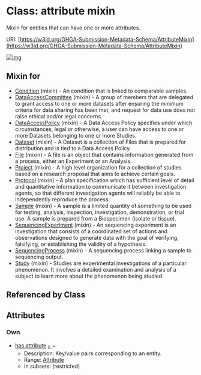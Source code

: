 
# Class: attribute mixin


Mixin for entities that can have one or more attributes.

URI: [https://w3id.org/GHGA-Submission-Metadata-Schema/AttributeMixin](https://w3id.org/GHGA-Submission-Metadata-Schema/AttributeMixin)


[![img](https://yuml.me/diagram/nofunky;dir:TB/class/[Attribute]<has%20attribute%200..*-++[AttributeMixin],[Study]uses%20-.->[AttributeMixin],[SequencingProcess]uses%20-.->[AttributeMixin],[SequencingExperiment]uses%20-.->[AttributeMixin],[Sample]uses%20-.->[AttributeMixin],[Protocol]uses%20-.->[AttributeMixin],[Project]uses%20-.->[AttributeMixin],[File]uses%20-.->[AttributeMixin],[Dataset]uses%20-.->[AttributeMixin],[DataAccessPolicy]uses%20-.->[AttributeMixin],[DataAccessCommittee]uses%20-.->[AttributeMixin],[Condition]uses%20-.->[AttributeMixin],[Study],[SequencingProcess],[SequencingExperiment],[Sample],[Protocol],[Project],[File],[Dataset],[DataAccessPolicy],[DataAccessCommittee],[Condition],[Attribute])](https://yuml.me/diagram/nofunky;dir:TB/class/[Attribute]<has%20attribute%200..*-++[AttributeMixin],[Study]uses%20-.->[AttributeMixin],[SequencingProcess]uses%20-.->[AttributeMixin],[SequencingExperiment]uses%20-.->[AttributeMixin],[Sample]uses%20-.->[AttributeMixin],[Protocol]uses%20-.->[AttributeMixin],[Project]uses%20-.->[AttributeMixin],[File]uses%20-.->[AttributeMixin],[Dataset]uses%20-.->[AttributeMixin],[DataAccessPolicy]uses%20-.->[AttributeMixin],[DataAccessCommittee]uses%20-.->[AttributeMixin],[Condition]uses%20-.->[AttributeMixin],[Study],[SequencingProcess],[SequencingExperiment],[Sample],[Protocol],[Project],[File],[Dataset],[DataAccessPolicy],[DataAccessCommittee],[Condition],[Attribute])

## Mixin for

 * [Condition](Condition.md) (mixin)  - An condition that is linked to comparable samples.
 * [DataAccessCommittee](DataAccessCommittee.md) (mixin)  - A group of members that are delegated to grant access to one or more datasets after ensuring the minimum criteria for data sharing has been met, and request for data use does not raise ethical and/or legal concerns.
 * [DataAccessPolicy](DataAccessPolicy.md) (mixin)  - A Data Access Policy specifies under which circumstances, legal or otherwise, a user can have access to one or more Datasets belonging to one or more Studies.
 * [Dataset](Dataset.md) (mixin)  - A Dataset is a collection of Files that is prepared for distribution and is tied to a Data Access Policy.
 * [File](File.md) (mixin)  - A file is an object that contains information generated from a process, either an Experiment or an Analysis.
 * [Project](Project.md) (mixin)  - A high level organization for a collection of studies based on a research proposal that aims to achieve certain goals.
 * [Protocol](Protocol.md) (mixin)  - A plan specification which has sufficient level of detail and quantitative information to communicate it between investigation agents, so that different investigation agents will reliably be able to independently reproduce the process.
 * [Sample](Sample.md) (mixin)  - A sample is a limited quantity of something to be used for testing, analysis, inspection, investigation, demonstration, or trial use. A sample is prepared from a Biospecimen (isolate or tissue).
 * [SequencingExperiment](SequencingExperiment.md) (mixin)  - An sequencing experiment is an investigation that consists of a coordinated set of actions and observations designed to generate data with the goal of verifying, falsifying, or establishing the validity of a hypothesis.
 * [SequencingProcess](SequencingProcess.md) (mixin)  - A sequencing process linking a sample to sequencing output.
 * [Study](Study.md) (mixin)  - Studies are experimental investigations of a particular phenomenon. It involves a detailed examination and analysis of a subject to learn more about the phenomenon being studied.

## Referenced by Class


## Attributes


### Own

 * [has attribute](has_attribute.md)  <sub>0..\*</sub>
     * Description: Key/value pairs corresponding to an entity.
     * Range: [Attribute](Attribute.md)
     * in subsets: (restricted)
